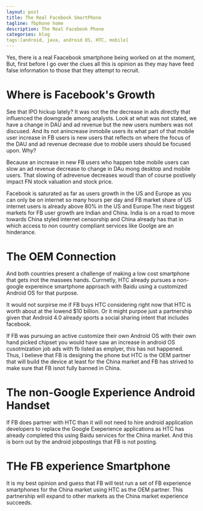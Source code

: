 ```yaml
---
layout: post
title: The Real Facebook SmartPhone
tagline: fbphone home
description: The Real Facebook Phone
categories: blog
tags:[android, java, android OS, HTC, mobile]
---
```


Yes, there is a real Faacebook smartphone being worked on at the moment, But, first
before I go over the clues all this is opinion as they may have feed false 
information to those that they attempt to recruit.

# Where is Facebook's Growth

See that IPO hickup lately?  It was not the the decrease in ads directly that
influenced the downgrade among analysts. Look at what was not stated, we have a 
change in DAU and ad revenue but the new users numbers was not discused. And its not
anincrease inmobile users its what part of that mobile user increase in FB users is
new users that reflects on where the focus of the DAU and ad revenue decrease due to 
mobile users should be focused upon. Why?

Because an increase in new FB users who happen tobe mobile users can slow an ad
revenue decrease to change in DAu mong desktop and mobile users. That slowing of
adrevenue decreases woudl than of course postively impact FN stock valuation and
stock price.

Facebook is saturated as far as users growth in the US and Europe as you can only
be on internet so many hours per day and FB market share of US internet users is
already above 80% in the US and Europe.The next biggest markets for FB user growth 
are Indian and China. India is on a road to move towards China styled internet 
censorship and China already has that in which access to non country compliant 
services like Goolge are an hinderance.

# The OEM Connection

And both countries present a challenge of making a low cost smartphone that
gets inot the massees hands.  Currnetly, HTC already pursues a non-google expereince 
smartphone approach with Baidu using a customized Android OS for that purpose.

It would not surpirse me if FB buys HTC considering right now that HTC is worth 
about at the lowend $10 billion. Or it might purpoe just a partnership given that
Android 4.0 already sports a social sharing intent that includes facebook.

If FB was pursuing an active customize their own Android OS with their own hand picked chipset
you would have saw an increase in android OS cusotmization job ads with fb listed as emplyer, 
this has not happened. Thus, I believe that FB is designing the phone but HTC is 
the OEM partner that will build the device at least for the China market and FB
has strived to make sure that FB isnot fully banned in  China.

# The non-Google Experience Android Handset

If FB does partner with HTC than it will not need to hire android application 
developers to replace the Google Exeperience applications as HTC has already 
completed this using Baidu services for the China market. And this is born
out by the android jobpostings that FB is not posting. 

# THe FB experience Smartphone

It is my best opinion and guess that FB will test run a set of FB experience
smartphones for the China market using HTC as the OEM partner. This 
partnership will expand to other markets as the China market  experience 
succeeds.
